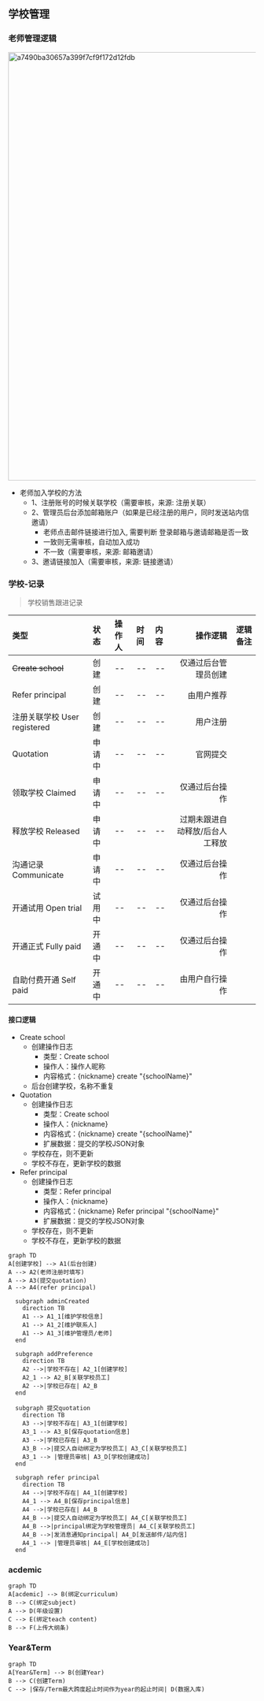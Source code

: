 ## 学校管理


### 老师管理逻辑
<img width="870" alt="a7490ba30657a399f7cf9f172d12fdb" src="https://user-images.githubusercontent.com/1272280/174215231-61eb726a-96a9-4d80-b07f-2a7001678ad6.png">

- 老师加入学校的方法
  - 1、注册账号的时候关联学校（需要审核，来源: 注册关联）
  - 2、管理员后台添加邮箱账户（如果是已经注册的用户，同时发送站内信邀请）
    - 老师点击邮件链接进行加入, 需要判断 登录邮箱与邀请邮箱是否一致
    - 一致则无需审核，自动加入成功
    - 不一致（需要审核，来源: 邮箱邀请）
  - 3、邀请链接加入（需要审核，来源: 链接邀请）

### 学校-记录
> 学校销售跟进记录

| 类型 | 状态 | 操作人 | 时间 | 内容 | 操作逻辑 | 逻辑备注 |
| :-- | :-- | :-- | :-- | :-- | --: | --: |
| ~~Create school~~ | 创建 | -- | -- | -- | 仅通过后台管理员创建 |
| Refer principal | 创建 | -- | -- | -- | 由用户推荐 |
| 注册关联学校 User registered | 创建 | -- | -- | --  | 用户注册 |
| Quotation | 申请中  | -- | -- | --  | 官网提交 |
| 领取学校 Claimed | 申请中 | -- | -- | -- | 仅通过后台操作 |
| 释放学校 Released | 申请中 | -- | -- | -- | 过期未跟进自动释放/后台人工释放 |
| 沟通记录 Communicate | 申请中 | -- | -- | -- | 仅通过后台操作 |
| 开通试用 Open trial | 试用中 | -- | -- | -- | 仅通过后台操作 |
| 开通正式 Fully paid | 开通中 | -- | -- | -- | 仅通过后台操作 |
| 自助付费开通 Self paid | 开通中 | -- | -- | -- | 由用户自行操作 |

#### 接口逻辑
- Create school
  - 创建操作日志
    - 类型：Create school
    - 操作人：操作人昵称
    - 内容格式：{nickname} create "{schoolName}"
  - 后台创建学校，名称不重复
- Quotation
  - 创建操作日志
    - 类型：Create school
    - 操作人：{nickname}
    - 内容格式：{nickname} create "{schoolName}"
    - 扩展数据：提交的学校JSON对象
  - 学校存在，则不更新
  - 学校不存在，更新学校的数据
- Refer principal
  - 创建操作日志
    - 类型：Refer principal
    - 操作人：{nickname}
    - 内容格式：{nickname} Refer principal "{schoolName}"
    - 扩展数据：提交的学校JSON对象
  - 学校存在，则不更新
  - 学校不存在，更新学校的数据



```mermaid
graph TD
A[创建学校] --> A1(后台创建)
A --> A2(老师注册时填写)
A --> A3(提交quotation)
A --> A4(refer principal)

  subgraph adminCreated
    direction TB
    A1 --> A1_1[维护学校信息]
    A1 --> A1_2[维护联系人]
    A1 --> A1_3[维护管理员/老师]
  end

  subgraph addPreference
    direction TB
    A2 -->|学校不存在| A2_1[创建学校] 
    A2_1 --> A2_B[关联学校员工]
    A2 -->|学校已存在| A2_B
  end

  subgraph 提交quotation
    direction TB
    A3 -->|学校不存在| A3_1[创建学校] 
    A3_1 --> A3_B[保存quotation信息]
    A3 -->|学校已存在| A3_B
    A3_B -->|提交人自动绑定为学校员工| A3_C[关联学校员工]
    A3_1 --> |管理员审核| A3_D[学校创建成功]
  end
  
  subgraph refer principal
    direction TB
    A4 -->|学校不存在| A4_1[创建学校] 
    A4_1 --> A4_B[保存principal信息]
    A4 -->|学校已存在| A4_B
    A4_B -->|提交人自动绑定为学校员工| A4_C[关联学校员工]
    A4_B -->|principal绑定为学校管理员| A4_C[关联学校员工]
    A4_B -->|发消息通知principal| A4_D[发送邮件/站内信]
    A4_1 --> |管理员审核| A4_E[学校创建成功]
  end
```

### acdemic

```mermaid
graph TD
A[acdemic] --> B(绑定curriculum)
B --> C(绑定subject)
A --> D(年级设置)
C --> E(绑定teach content)
B --> F(上传大纲条)

```


### Year&Term

```mermaid
graph TD
A[Year&Term] --> B(创建Year)
B --> C(创建Term)
C --> |保存/Term最大跨度起止时间作为year的起止时间| D(数据入库)


```
